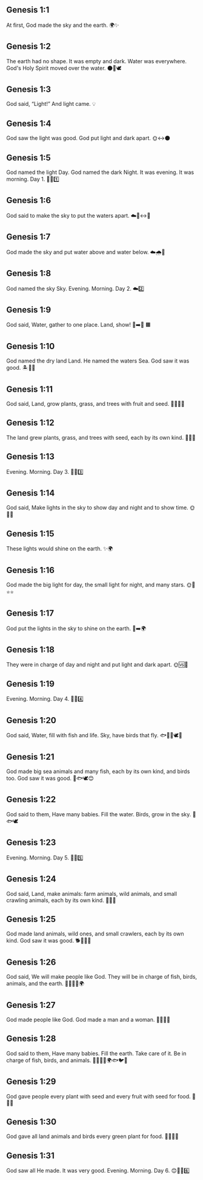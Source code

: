 ## Genesis 1:1
At first, God made the sky and the earth. 🌍✨
## Genesis 1:2
The earth had no shape. It was empty and dark. Water was everywhere. God's Holy Spirit moved over the water. 🌑🌊🕊️
## Genesis 1:3
God said, “Light!” And light came. 💡
## Genesis 1:4
God saw the light was good. God put light and dark apart. 🌞↔️🌑
## Genesis 1:5
God named the light Day. God named the dark Night. It was evening. It was morning. Day 1. 🌇🌅1️⃣
## Genesis 1:6
God said to make the sky to put the waters apart. ☁️🌊↔️🌊
## Genesis 1:7
God made the sky and put water above and water below. ☁️🌧️🌊
## Genesis 1:8
God named the sky Sky. Evening. Morning. Day 2. ☁️2️⃣
## Genesis 1:9
God said, Water, gather to one place. Land, show! 🌊➡️🌊 🟫
## Genesis 1:10
God named the dry land Land. He named the waters Sea. God saw it was good. 🏝️🌊😊
## Genesis 1:11
God said, Land, grow plants, grass, and trees with fruit and seed. 🌱🌿🌳🍎
## Genesis 1:12
The land grew plants, grass, and trees with seed, each by its own kind. 🌱🌾🌳
## Genesis 1:13
Evening. Morning. Day 3. 🌇🌅3️⃣
## Genesis 1:14
God said, Make lights in the sky to show day and night and to show time. 🌞🌙⏰
## Genesis 1:15
These lights would shine on the earth. ✨🌍
## Genesis 1:16
God made the big light for day, the small light for night, and many stars. 🌞🌙⭐️⭐️
## Genesis 1:17
God put the lights in the sky to shine on the earth. 🌌➡️🌍
## Genesis 1:18
They were in charge of day and night and put light and dark apart. 🌞🆚🌙
## Genesis 1:19
Evening. Morning. Day 4. 🌇🌅4️⃣
## Genesis 1:20
God said, Water, fill with fish and life. Sky, have birds that fly. 🐟🐠🐬🕊️🦅
## Genesis 1:21
God made big sea animals and many fish, each by its own kind, and birds too. God saw it was good. 🐳🐟🕊️😊
## Genesis 1:22
God said to them, Have many babies. Fill the water. Birds, grow in the sky. 🐣🐟🕊️
## Genesis 1:23
Evening. Morning. Day 5. 🌇🌅5️⃣
## Genesis 1:24
God said, Land, make animals: farm animals, wild animals, and small crawling animals, each by its own kind. 🐄🦁🐭
## Genesis 1:25
God made land animals, wild ones, and small crawlers, each by its own kind. God saw it was good. 🐕🦓🐜😊
## Genesis 1:26
God said, We will make people like God. They will be in charge of fish, birds, animals, and the earth. 👨‍🦱👩‍🦱🌍
## Genesis 1:27
God made people like God. God made a man and a woman. 🧑‍🦱👩‍🦱
## Genesis 1:28
God said to them, Have many babies. Fill the earth. Take care of it. Be in charge of fish, birds, and animals. 👨‍👩‍👧‍👦🌍🐟🐦🐶
## Genesis 1:29
God gave people every plant with seed and every fruit with seed for food. 🥕🌽🍎
## Genesis 1:30
God gave all land animals and birds every green plant for food. 🐘🦒🦜🥬
## Genesis 1:31
God saw all He made. It was very good. Evening. Morning. Day 6. 😊🌇🌅6️⃣
